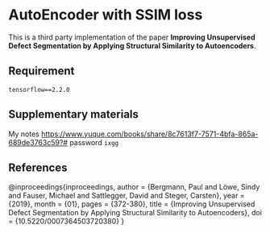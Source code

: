 # AutoEncoder with SSIM loss

This is a third party implementation of the paper **Improving Unsupervised Defect Segmentation by Applying Structural Similarity to Autoencoders**.<br>

## Requirement
`tensorflow==2.2.0` <br>

## Supplementary materials
My notes https://www.yuque.com/books/share/8c7613f7-7571-4bfa-865a-689de3763c59?#
password `ixgg`

## References
@inproceedings{inproceedings,
author = {Bergmann, Paul and Löwe, Sindy and Fauser, Michael and Sattlegger, David and Steger, Carsten},
year = {2019},
month = {01},
pages = {372-380},
title = {Improving Unsupervised Defect Segmentation by Applying Structural Similarity to Autoencoders},
doi = {10.5220/0007364503720380}
}
